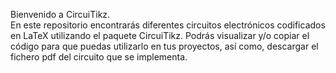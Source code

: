 Bienvenido a CircuiTikz.  
En este repositorio encontrarás diferentes circuitos electrónicos codificados en LaTeX utilizando el paquete CircuiTikz. Podrás visualizar y/o copiar el código para que puedas utilizarlo en tus proyectos, así como, descargar el fichero pdf del circuito que se implementa.

